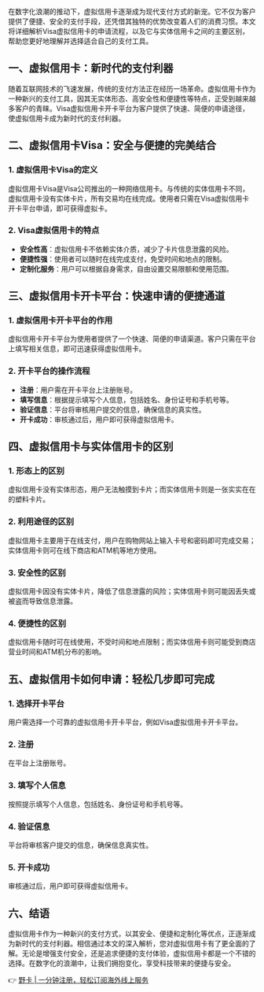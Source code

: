 在数字化浪潮的推动下，虚拟信用卡逐渐成为现代支付方式的新宠。它不仅为客户提供了便捷、安全的支付手段，还凭借其独特的优势改变着人们的消费习惯。本文将详细解析Visa虚拟信用卡的申请流程，以及它与实体信用卡之间的主要区别，帮助您更好地理解并选择适合自己的支付工具。

## 一、虚拟信用卡：新时代的支付利器

随着互联网技术的飞速发展，传统的支付方法正在经历一场革命。虚拟信用卡作为一种新兴的支付工具，因其无实体形态、高安全性和便捷性等特点，正受到越来越多客户的青睐。Visa虚拟信用卡开卡平台为客户提供了快速、简便的申请途径，使虚拟信用卡成为新时代的支付利器。

## 二、虚拟信用卡Visa：安全与便捷的完美结合

### 1. 虚拟信用卡Visa的定义 

虚拟信用卡Visa是Visa公司推出的一种网络信用卡。与传统的实体信用卡不同，虚拟信用卡没有实体卡片，所有交易均在线完成。使用者只需在Visa虚拟信用卡开卡平台申请，即可获得虚拟卡。

### 2. Visa虚拟信用卡的特点 

- **安全性高**：虚拟信用卡不依赖实体介质，减少了卡片信息泄露的风险。
- **便捷性强**：使用者可以随时在线完成支付，免受时间和地点的限制。
- **定制化服务**：用户可以根据自身需求，自由设置交易限额和使用范围。

## 三、虚拟信用卡开卡平台：快速申请的便捷通道

### 1. 虚拟信用卡开卡平台的作用 

虚拟信用卡开卡平台为使用者提供了一个快速、简便的申请渠道。客户只需在平台上填写相关信息，即可迅速获得虚拟信用卡。

### 2. 开卡平台的操作流程 

- **注册**：用户需在开卡平台上注册账号。
- **填写信息**：根据提示填写个人信息，包括姓名、身份证号和手机号等。
- **验证信息**：平台将审核用户提交的信息，确保信息的真实性。
- **开卡成功**：审核通过后，用户即可获得虚拟信用卡。

## 四、虚拟信用卡与实体信用卡的区别

### 1. 形态上的区别 

虚拟信用卡没有实体形态，用户无法触摸到卡片；而实体信用卡则是一张实实在在的塑料卡片。

### 2. 利用途径的区别 

虚拟信用卡主要用于在线支付，用户在购物网站上输入卡号和密码即可完成交易；实体信用卡则可在线下商店和ATM机等地方使用。

### 3. 安全性的区别 

虚拟信用卡因没有实体卡片，降低了信息泄露的风险；实体信用卡则可能因丢失或被盗而导致信息泄露。

### 4. 便捷性的区别 

虚拟信用卡随时可在线使用，不受时间和地点限制；而实体信用卡则可能受到商店营业时间和ATM机分布的影响。

## 五、虚拟信用卡如何申请：轻松几步即可完成

### 1. 选择开卡平台 

用户需选择一个可靠的虚拟信用卡开卡平台，例如Visa虚拟信用卡开卡平台。

### 2. 注册 

在平台上注册账号。

### 3. 填写个人信息 

按照提示填写个人信息，包括姓名、身份证号和手机号等。

### 4. 验证信息 

平台将审核客户提交的信息，确保信息真实性。

### 5. 开卡成功 

审核通过后，用户即可获得虚拟信用卡。

## 六、结语

虚拟信用卡作为一种新兴的支付方式，以其安全、便捷和定制化等优点，正逐渐成为新时代的支付利器。相信通过本文的深入解析，您对虚拟信用卡有了更全面的了解。无论是增强支付安全，还是追求便捷的支付体验，虚拟信用卡都是一个不错的选择。在数字化的浪潮中，让我们拥抱变化，享受科技带来的便捷与安全。

👉 [野卡 | 一分钟注册，轻松订阅海外线上服务](https://bit.ly/bewildcard)